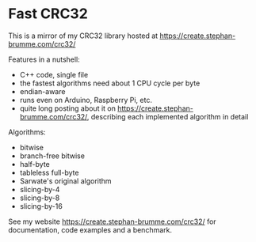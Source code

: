 # Fast CRC32

This is a mirror of my CRC32 library hosted at https://create.stephan-brumme.com/crc32/

Features in a nutshell:
- C++ code, single file
- the fastest algorithms need about 1 CPU cycle per byte
- endian-aware
- runs even on Arduino, Raspberry Pi, etc.
- quite long posting about it on https://create.stephan-brumme.com/crc32/, describing each implemented algorithm in detail

Algorithms:
- bitwise
- branch-free bitwise
- half-byte
- tableless full-byte
- Sarwate's original algorithm
- slicing-by-4
- slicing-by-8
- slicing-by-16

See my website https://create.stephan-brumme.com/crc32/ for documentation, code examples and a benchmark.
